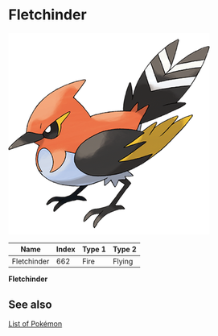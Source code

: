 # Fletchinder


![Fletchinder](images/662.png)

| **Name** | **Index** | **Type 1** | **Type 2** |
|----|----|----|----|
| Fletchinder | 662 | Fire | Flying  |

**Fletchinder** 

## See also

[List of Pokémon](../pokemon.md)
